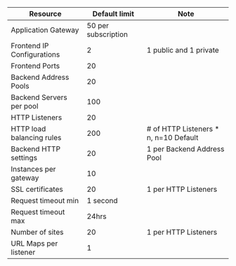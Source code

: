 | Resource | Default limit | Note |
| --- | --- | --- |
| Application Gateway |50 per subscription | |
| Frontend IP Configurations |2 |1 public and 1 private |
| Frontend Ports |20 | |
| Backend Address Pools |20 | |
| Backend Servers per pool |100 | |
| HTTP Listeners |20 | |
| HTTP load balancing rules |200 |# of HTTP Listeners * n, n=10 Default |
| Backend HTTP settings |20 |1 per Backend Address Pool |
| Instances per gateway |10 | |
| SSL certificates |20 |1 per HTTP Listeners |
| Request timeout min |1 second | |
| Request timeout max |24hrs | |
| Number of sites |20 |1 per HTTP Listeners |
| URL Maps per listener |1 | |

